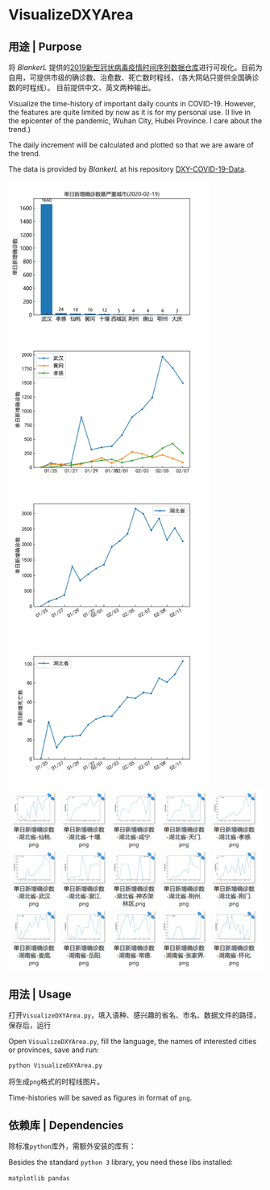 # VisualizeDXYArea
## 用途 | Purpose
将 *BlankerL* 提供的[2019新型冠状病毒疫情时间序列数据仓库](https://github.com/BlankerL/DXY-COVID-19-Data)进行可视化。目前为自用，可提供市级的确诊数、治愈数、死亡数时程线，（各大网站只提供全国确诊数的时程线）。
目前提供中文、英文两种输出。

Visualize the time-history of important daily counts in COVID-19.
However, the features are quite limited by now as it is for my personal use. (I live in the epicenter of the pandemic, Wuhan City, Hubei Province. I care about the trend.)

The daily increment will be calculated and plotted so that we are aware of the trend.

The data is provided by *BlankerL* at his repository [DXY-COVID-19-Data](https://github.com/BlankerL/DXY-COVID-19-Data).

<img src="单日新增确诊数最严重城市_2020_02_19.png" width=400 />
<img src="单日新增确诊数.png" width=400 />
<img src="单日新增确诊数-湖北省.png" width=400 />
<img src="单日新增死亡数-湖北省.png" width=400 />
<img src="multi-province.png" width=600 />

## 用法 | Usage
打开`VisualizeDXYArea.py`，填入语种、感兴趣的省名、市名、数据文件的路径，保存后，运行

Open `VisualizeDXYArea.py`, fill the language, the names of interested cities or provinces, save and run:

```
python VisualizeDXYArea.py
```
将生成`png`格式的时程线图片。

Time-histories will be saved as figures in format of `png`.

## 依赖库 | Dependencies
除标准`python`库外，需额外安装的库有：

Besides the standard `python 3` library, you need these libs installed: 

`matplotlib pandas`